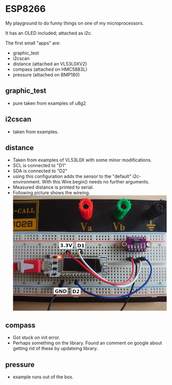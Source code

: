 # ESP8266

My playground to do funny things on one of my microprocessors.

It has an OLED included; attached as i2c. 

The first small "apps" are:
* graphic_test
* i2cscan
* distance (attached an VL53L0XV2)
* compass (attached on HMC5883L)
* pressure (attached on BMP180)

## graphic_test
* pure taken from examples of u8g2

## i2cscan
* taken from examples.

## distance
* Taken from examples of VL53L0X with some minor modifications.
* SCL is connected to "D1"
* SDA is connected to "D2"
* using this configuration adds the sensor to the "default" i2c-environment. With this Wire.begin() needs no further arguments. 
* Measured distance is printed to serial. 
* Following picture shows the wireing. 
![alt text](doc/readme_pics/pic_board_01.jpg)

## compass
* Got stuck on init error.
* Perhaps something on the library. Found an comment on google about getting rid of these by updateing library.

## pressure
* example runs out of the box.

